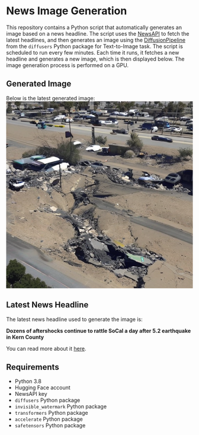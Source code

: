 # News Image Generation
This repository contains a Python script that automatically generates an image based on a news headline. The script uses the [NewsAPI](https://newsapi.org/) to fetch the latest headlines, and then generates an image using the [DiffusionPipeline](https://github.com/huggingface/diffusers) from the `diffusers` Python package for Text-to-Image task.
The script is scheduled to run every few minutes. Each time it runs, it fetches a new headline and generates a new image, which is then displayed below. The image generation process is performed on a GPU.

## Generated Image
Below is the latest generated image:
![Generated Image](image.png)

## Latest News Headline
The latest news headline used to generate the image is:

**Dozens of aftershocks continue to rattle SoCal a day after 5.2 earthquake in Kern County**

You can read more about it [here](https://news.google.com/rss/articles/CBMiwwFBVV95cUxPdTY1dVljdVVtOFFBOEtMSDRZQXl4aU5MN1NnZjE1NE5JS2NCTkh5SkZBb1VTSm8zRTV5NGpWM1N2YUxzYUpZRXozbXBPZ0JDaTAwNGp1ZUdOTjMzMmExRm81UXotWFRPN0QzQi1MWWdLdW82R1FEX3ctMVVJSlQtYlRXR3Ffc201a21Ma1JreWZDdVo1Y3VCNEdSZTRqZ25iOHdMYlFfT0FUb2VwTERoOVNkUGJIZEFrNnVKTW05SmFkQ1E?oc=5).

## Requirements
- Python 3.8
- Hugging Face account
- NewsAPI key
- `diffusers` Python package
- `invisible_watermark` Python package
- `transformers` Python package
- `accelerate` Python package
- `safetensors` Python package
